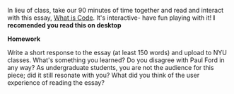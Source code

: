 In lieu of class, take our 90 minutes of time together and read and interact with this essay, [What is Code](https://www.bloomberg.com/graphics/2015-paul-ford-what-is-code/). It's interactive- have fun playing with it! **I recomended you read this on desktop**

**Homework**

Write a short response to the essay (at least 150 words) and upload to NYU classes. What's something you learned? Do you disagree with Paul Ford in any way? As undergraduate students, you are not the audience for this piece; did it still resonate with you? What did you think of the user experience of reading the essay? 